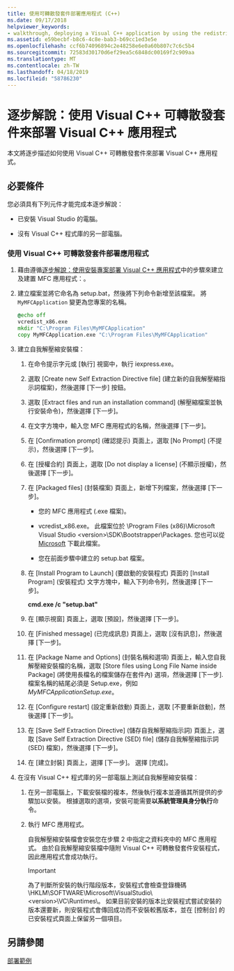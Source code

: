 ```yaml
---
title: 使用可轉散發套件部署應用程式 (C++)
ms.date: 09/17/2018
helpviewer_keywords:
- walkthrough, deploying a Visual C++ application by using the redistributable package
ms.assetid: e59becbf-b8c6-4c8e-bab3-b69cc1ed3e5e
ms.openlocfilehash: ccf6b74096894c2e48258e6e0a60b807c7c6c5b4
ms.sourcegitcommit: 72583d30170d6ef29ea5c6848dc00169f2c909aa
ms.translationtype: MT
ms.contentlocale: zh-TW
ms.lasthandoff: 04/18/2019
ms.locfileid: "58786230"
---
```

# <a name="walkthrough-deploying-a-visual-c-application-by-using-the-visual-c-redistributable-package"></a>逐步解說：使用 Visual C++ 可轉散發套件來部署 Visual C++ 應用程式

本文將逐步描述如何使用 Visual C++ 可轉散發套件來部署 Visual C++ 應用程式。

## <a name="prerequisites"></a>必要條件

您必須具有下列元件才能完成本逐步解說：

- 已安裝 Visual Studio 的電腦。

- 沒有 Visual C++ 程式庫的另一部電腦。

### <a name="to-use-the-visual-c-redistributable-package-to-deploy-an-application"></a>使用 Visual C++ 可轉散發套件部署應用程式

1.  藉由遵循[逐步解說：使用安裝專案部署 Visual C++ 應用程式](walkthrough-deploying-a-visual-cpp-application-by-using-a-setup-project.md)中的步驟來建立及建置 MFC 應用程式：。

1. 建立檔案並將它命名為 setup.bat，然後將下列命令新增至該檔案。 將 `MyMFCApplication` 變更為您專案的名稱。

    ```cmd
    @echo off
    vcredist_x86.exe
    mkdir "C:\Program Files\MyMFCApplication"
    copy MyMFCApplication.exe "C:\Program Files\MyMFCApplication"
    ```

1. 建立自我解壓縮安裝檔：

   1. 在命令提示字元或 [執行] 視窗中，執行 iexpress.exe。

   1. 選取 [Create new Self Extraction Directive file] \(建立新的自我解壓縮指示詞檔案\)，然後選擇 [下一步] 按鈕。

   1. 選取 [Extract files and run an installation command] \(解壓縮檔案並執行安裝命令\)，然後選擇 [下一步]。

   1. 在文字方塊中，輸入您 MFC 應用程式的名稱，然後選擇 [下一步]。

   1. 在 [Confirmation prompt] \(確認提示\) 頁面上，選取 [No Prompt] \(不提示\)，然後選擇 [下一步]。

   1. 在 [授權合約] 頁面上，選取 [Do not display a license] \(不顯示授權\)，然後選擇 [下一步]。

   1. 在 [Packaged files] \(封裝檔案\) 頁面上，新增下列檔案，然後選擇 [下一步]。

      - 您的 MFC 應用程式 (.exe 檔案)。

      - vcredist_x86.exe。 此檔案位於 \Program Files (x86)\Microsoft Visual Studio \<version>\SDK\Bootstrapper\Packages\. 您也可以從 [Microsoft](https://www.microsoft.com/download/confirmation.aspx?id=5555) 下載此檔案。

      - 您在前面步驟中建立的 setup.bat 檔案。

   1. 在 [Install Program to Launch] \(要啟動的安裝程式\) 頁面的 [Install Program] \(安裝程式\) 文字方塊中，輸入下列命令列，然後選擇 [下一步]。

      **cmd.exe /c "setup.bat"**

   1. 在 [顯示視窗] 頁面上，選取 [預設]，然後選擇 [下一步]。

   1. 在 [Finished message] \(已完成訊息\) 頁面上，選取 [沒有訊息]，然後選擇 [下一步]。

   1. 在 [Package Name and Options] \(封裝名稱和選項\) 頁面上，輸入您自我解壓縮安裝檔的名稱，選取 [Store files using Long File Name inside Package] \(將使用長檔名的檔案儲存在套件內\) 選項，然後選擇 [下一步]. 檔案名稱的結尾必須是 Setup.exe，例如 *MyMFCApplicationSetup.exe*。

   1. 在 [Configure restart] \(設定重新啟動\) 頁面上，選取 [不要重新啟動]，然後選擇 [下一步]。

   1. 在 [Save Self Extraction Directive] \(儲存自我解壓縮指示詞\) 頁面上，選取 [Save Self Extraction Directive (SED) file] \(儲存自我解壓縮指示詞 (SED) 檔案\)，然後選擇 [下一步]。

   1. 在 [建立封裝] 頁面上，選擇 [下一步]。 選擇 [完成]。

1. 在沒有 Visual C++ 程式庫的另一部電腦上測試自我解壓縮安裝檔：

   1. 在另一部電腦上，下載安裝檔的複本，然後執行複本並遵循其所提供的步驟加以安裝。 根據選取的選項，安裝可能需要**以系統管理員身分執行**命令。

   1. 執行 MFC 應用程式。

      自我解壓縮安裝檔會安裝您在步驟 2 中指定之資料夾中的 MFC 應用程式。 由於自我解壓縮安裝檔中隨附 Visual C++ 可轉散發套件安裝程式，因此應用程式會成功執行。

      > [!IMPORTANT]
      > 為了判斷所安裝的執行階段版本，安裝程式會檢查登錄機碼 \HKLM\SOFTWARE\Microsoft\VisualStudio\\\<version>\VC\Runtimes\\<platform>。 如果目前安裝的版本比安裝程式嘗試安裝的版本還要新，則安裝程式會傳回成功而不安裝較舊版本，並在 [控制台] 的已安裝程式頁面上保留另一個項目。

## <a name="see-also"></a>另請參閱

[部署範例](deployment-examples.md)<br/>
